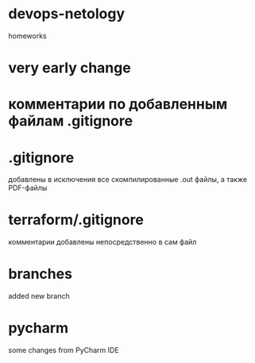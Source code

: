 # devops-netology
homeworks

# very early change

# комментарии по добавленным файлам .gitignore

# .gitignore
добавлены в исключения все скомпилированные .out файлы, а также PDF-файлы

# terraform/.gitignore
комментарии добавлены непосредственно в сам файл

# branches
added new branch

# pycharm
some changes from PyCharm IDE
